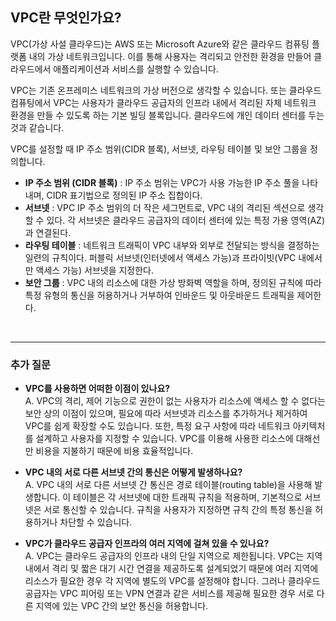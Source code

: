 ## **VPC란 무엇인가요?**

VPC(가상 사설 클라우드)는 AWS 또는 Microsoft Azure와 같은 클라우드 컴퓨팅 플랫폼 내의 가상 네트워크입니다. 이를 통해 사용자는 격리되고 안전한 환경을 만들어 클라우드에서 애플리케이션과 서비스를 실행할 수 있습니다. 

VPC는 기존 온프레미스 네트워크의 가상 버전으로 생각할 수 있습니다. 또는 클라우드 컴퓨팅에서 VPC는 사용자가 클라우드 공급자의 인프라 내에서 격리된 자체 네트워크 환경을 만들 수 있도록 하는 기본 빌딩 블록입니다. 클라우드에 개인 데이터 센터를 두는 것과 같습니다.  

VPC를 설정할 때 IP 주소 범위(CIDR 블록), 서브넷, 라우팅 테이블 및 보안 그룹을 정의합니다.

- **IP 주소 범위 (CIDR 블록)** : IP 주소 범위는 VPC가 사용 가능한 IP 주소 풀을 나타내며, CIDR 표기법으로 정의된 IP 주소 집합이다.
- **서브넷** : VPC IP 주소 범위의 더 작은 세그먼트로, VPC 내의 격리된 섹션으로 생각할 수 있다. 각 서브넷은 클라우드 공급자의 데이터 센터에 있는 특정 가용 영역(AZ)과 연결된다.
- **라우팅 테이블** : 네트워크 트래픽이 VPC 내부와 외부로 전달되는 방식을 결정하는 일련의 규칙이다. 퍼블릭 서브넷(인터넷에서 액세스 가능)과 프라이빗(VPC 내에서만 액세스 가능) 서브넷을 지정한다.
- **보안 그룹** : VPC 내의 리소스에 대한 가상 방화벽 역할을 하며, 정의된 규칙에 따라 특정 유형의 통신을 허용하거나 거부하여 인바운드 및 아웃바운드 트래픽을 제어한다. 

<br>

---
### **추가 질문**

- **VPC를 사용하면 어떠한 이점이 있나요?**  
    A. VPC의 격리, 제어 기능으로 권한이 없는 사용자가 리소스에 액세스 할 수 없다는 보안 상의 이점이 있으며, 필요에 따라 서브넷과 리소스를 추가하거나 제거하여 VPC를 쉽게 확장할 수도 있습니다. 또한, 특정 요구 사항에 따라 네트워크 아키텍처를 설계하고 사용자를 지정할 수 있습니다. VPC를 이용해 사용한 리소스에 대해선만 비용을 지불하기 때문에 비용 효율적입니다.


- **VPC 내의 서로 다른 서브넷 간의 통신은 어떻게 발생하나요?**  
    A. VPC 내의 서로 다른 서브넷 간 통신은 경로 테이블(routing table)을 사용해 발생합니다. 이 테이블은 각 서브넷에 대한 트래픽 규칙을 적용하며, 기본적으로 서브넷은 서로 통신할 수 있습니다. 규칙을 사용자가 지정하면 규칙 간의 특정 통신을 허용하거나 차단할 수 있습니다.

    
- **VPC가 클라우드 공급자 인프라의 여러 지역에 걸쳐 있을 수 있나요?**  
    A. VPC는 클라우드 공급자의 인프라 내의 단일 지역으로 제한됩니다. VPC는 지역 내에서 격리 및 짧은 대기 시간 연결을 제공하도록 설계되었기 때문에 여러 지역에 리소스가 필요한 경우 각 지역에 별도의 VPC를 설정해야 합니다. 그러나 클라우드 공급자는 VPC 피어링 또는 VPN 연결과 같은 서비스를 제공해 필요한 경우 서로 다른 지역에 있는 VPC 간의 보안 통신을 허용합니다. 
